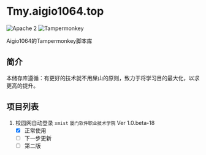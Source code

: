 # Tmy.aigio1064.top

![Apache 2](https://img.shields.io/badge/license-Apache%202-blue?style=flat-square&logo=Apache) ![Tampermonkey](https://img.shields.io/badge/Script%20Injector-Tampermonkey-green?style=flat-square&logo=Tampermonkey)

Aigio1064的Tampermonkey脚本库

## 简介

本储存库遵循：有更好的技术就不用屎山的原则，致力于将学习目的最大化，以求更高的提升。

## 项目列表

1. 校园网自动登录 `xmist` `厦门软件职业技术学院` Ver 1.0.beta-18
    - [x] 正常使用
    - [ ] 下一步更新
    - [ ] 第二版

